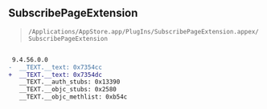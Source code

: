 ## SubscribePageExtension

> `/Applications/AppStore.app/PlugIns/SubscribePageExtension.appex/SubscribePageExtension`

```diff

 9.4.56.0.0
-  __TEXT.__text: 0x7354cc
+  __TEXT.__text: 0x7354dc
   __TEXT.__auth_stubs: 0x13390
   __TEXT.__objc_stubs: 0x2580
   __TEXT.__objc_methlist: 0xb54c

```
